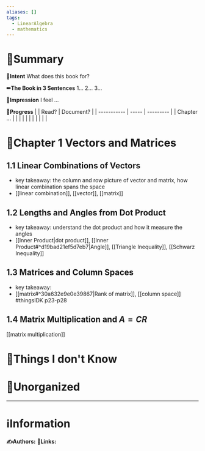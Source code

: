 ```yaml
---
aliases: []
tags:
  - LinearAlgebra
  - mathematics
---
```


# 📝Summary
**🎯Intent**
What does this book for?

**✏The Book in 3 Sentences**
1...
2...
3...

**🧠Impression**
I feel ...

**🏁Progress**
|             | Read? | Document? |
| ----------- | ----- | --------- |
| Chapter ... |       |           |
|             |       |           |
|             |       |           |


# 📖Chapter 1 Vectors and Matrices
## 1.1 Linear Combinations of Vectors
- key takeaway: the column and row picture of vector and matrix, how linear combination spans the space
- [[linear combination]], [[vector]], [[matrix]]
## 1.2 Lengths and Angles from Dot Product
- key takeaway: understand the dot product and how it measure the angles
- [[Inner Product|dot product]], [[Inner Product#^d19bad21ef5d7eb7|Angle]], [[Triangle Inequality]], [[Schwarz Inequality]]
## 1.3 Matrices and Column Spaces
- key takeaway:
- [[matrix#^30a632e9e0e39867|Rank of matrix]], [[column space]]
#thingsIDK p23-p28


## 1.4 Matrix Multiplication and $A=CR$
[[matrix multiplication]]


# 💭Things I don't Know


# 🍂Unorganized


___
# ℹInformation
**✍Authors:**
**🔗Links:**